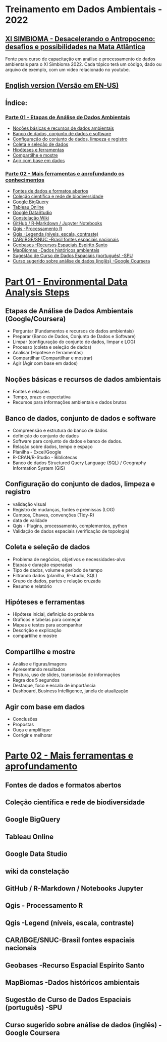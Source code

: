 # Treinamento em Dados Ambientais - 2022
## [XI SIMBIOMA - Desacelerando o Antropoceno: desafios e possibilidades na Mata Atlântica](http://www.sambio.org.br/simbioma/)
Fonte para curso de capacitação em análise e processamento de dados ambientais para o XI Simbioma 2022. Cada tópico terá um código, dado ou arquivo de exemplo, com um vídeo relacionado no youtube.

## [English version (Versão em EN-US)](README.md)

## Índice:

### [Parte 01 - Etapas de Análise de Dados Ambientais](/part01/#)
- [Noções básicas e recursos de dados ambientais](https://github.com/leandromet/enviroment_data_training/blob/main/README.pt-br.md#no%C3%A7%C3%B5es-b%C3%A1sicas-e-recursos-de-dados-ambientais)  
- [Banco de dados, conjunto de dados e software](https://github.com/leandromet/enviroment_data_training/blob/main/README.pt-br.md#banco-de-dados-conjunto-de-dados-e-software)  
- [Configuração do conjunto de dados, limpeza e registro ](https://github.com/leandromet/enviroment_data_training/blob/main/README.pt-br.md#configura%C3%A7%C3%A3o-do-conjunto-de-dados-limpeza-e-registro) 
- [Coleta e seleção de dados](https://github.com/leandromet/enviroment_data_training/blob/main/README.pt-br.md#coleta-e-sele%C3%A7%C3%A3o-de-dados)  
- [Hipóteses e ferramentas](https://github.com/leandromet/enviroment_data_training/blob/main/README.pt-br.md#hip%C3%B3teses-e-ferramentas)
- [Compartilhe e mostre](https://github.com/leandromet/enviroment_data_training/blob/main/README.pt-br.md#compartilhe-e-mostre)
- [Agir com base em dados](https://github.com/leandromet/enviroment_data_training/blob/main/README.pt-br.md#agir-com-base-em-dados)

### [Parte 02 - Mais ferramentas e aprofundando os conhecimentos](/part02/#)
- [Fontes de dados e formatos abertos](#open-data--sources-and-formats)
- [Coleção científica e rede de biodiversidade](#scientific-collection-and-biodiversity-network)
- [Google BigQuery](#google-bigquery)
- [Tableau Online](#tableau-online)
- [Google DataStudio](#google-datastudio)
- [Constelação Wiki](#wiki-constelation)
- [GitHub / R-Markdown / Jupyter Notebooks](#github--r-markdown--jupyter-notebooks)
- [Qgis -Processamento R](#qgis--processing-r)
- [Qgis -Legenda (níveis, escala, contraste)](#qgis--legend-levels-scale-constrast)
- [CAR/IBGE/SNUC -Brasil fontes espaciais nacionais](#caribgesnuc--brasil-national-spatial-sources)
- [Geobases -Recursos Espaciais Espírito Santo](#geobases--espirito-santo-spatial-resource)
- [MapBiomas -Dados históricos ambientais](#mapbiomas--environmental-historic-data)
- [Sugestão de Curso de Dados Espaciais (português) -SPU](#suggested-course-on-spatial-data-portuguese--spu)
- [Curso sugerido sobre análise de dados (inglês) -Google Coursera](#suggested-course-on-data-analytics-english--google-coursera)




# [Part 01 - Environmental Data Analysis Steps](/part01/#)

## Etapas de Análise de Dados Ambientais (Google/Coursera)
- Perguntar (Fundamentos e recursos de dados ambientais)
- Preparar (Banco de Dados, Conjunto de Dados e Software)
- Limpar (configuração do conjunto de dados, limpar e LOG)
- Processo (coleta e seleção de dados)
- Analisar (Hipótese e ferramentas)
- Compartilhar (Compartilhar e mostrar)
- Agir (Agir com base em dados)

## Noções básicas e recursos de dados ambientais

- Fontes e relações
- Tempo, prazo e expectativa
- Recursos para informações ambientais e dados brutos

## Banco de dados, conjunto de dados e software


- Compreensão e estrutura do banco de dados
- definição do conjunto de dados
- Software para conjunto de dados e banco de dados.
- Relação sobre dados, tempo e espaço
- Planilha - Excel/Google
- R-CRAN/R-Studio - Bibliotecas
- Banco de dados Structured Query Language (SQL) / Geography Information System (GIS)

## Configuração do conjunto de dados, limpeza e registro
- validação visual
- Registro de mudanças, fontes e premissas (LOG)
- Campos, Chaves, convenções (Tidy-R)
- data de validade
- Qgis - Plugins, processamento, complementos, python
- Validação de dados espaciais (verificação de topologia)


## Coleta e seleção de dados

- Problema de negócios, objetivos e necessidades-alvo
- Etapas e duração esperadas
- Tipo de dados, volume e período de tempo
- Filtrando dados (planilha, R-studio, SQL)
- Grupo de dados, partes e relação cruzada
- Resumo e relatório

## Hipóteses e ferramentas

- Hipótese inicial, definição do problema
- Gráficos e tabelas para começar
- Mapas e testes para acompanhar
- Descrição e explicação
- compartilhe e mostre

## Compartilhe e mostre
- Análise e figuras/imagens
- Apresentando resultados
- Postura, uso de slides, transmissão de informações
- Regra dos 5 segundos
- Destaque, foco e escala de importância
- Dashboard, Business Intelligence, janela de atualização



## Agir com base em dados
- Conclusões
- Propostas
- Ouça e amplifique
- Corrigir e melhorar

# [Parte 02 - Mais ferramentas e aprofundamento](/part02/#)
## Fontes de dados e formatos abertos
## Coleção científica e rede de biodiversidade
## Google BigQuery
## Tableau Online
## Google Data Studio
## wiki da constelação
## GitHub / R-Markdown / Notebooks Jupyter
## Qgis - Processamento R
## Qgis -Legend (níveis, escala, contraste)
## CAR/IBGE/SNUC-Brasil fontes espaciais nacionais
## Geobases -Recurso Espacial Espírito Santo
## MapBiomas -Dados históricos ambientais
## Sugestão de Curso de Dados Espaciais (português) -SPU
## Curso sugerido sobre análise de dados (inglês) -Google Coursera
